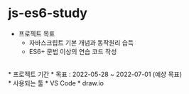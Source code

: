 # js-es6-study

* 프로젝트 목표
    * 자바스크립트 기본 개념과 동작원리 습득
    * ES6+ 문법 이상의 연습 코드 작성
</br>
* 프로젝트 기간
    * 목표 : 2022-05-28 ~ 2022-07-01 (예샹 목표)
<br>
* 사용되는 툴
    * VS Code
    * draw.io
